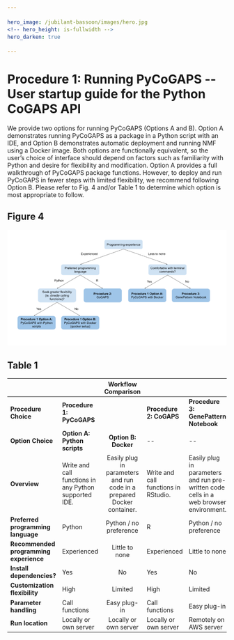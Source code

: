 ```yaml
---

hero_image: /jubilant-bassoon/images/hero.jpg
<!-- hero_height: is-fullwidth -->
hero_darken: true

---
```


# Procedure 1: Running PyCoGAPS -- User startup guide for the Python CoGAPS API

We provide two options for running PyCoGAPS (Options A and B). Option A demonstrates running PyCoGAPS as a package in a Python script with an IDE, and Option B demonstrates automatic deployment and running NMF using a Docker image. Both options are functionally equivalent, so the user’s choice of interface should depend on factors such as familiarity with Python and desire for flexibility and modification. Option A provides a full walkthrough of PyCoGAPS package functions. However, to deploy and run PyCoGAPS in fewer steps with limited flexibility, we recommend following Option B. Please refer to Fig. 4 and/or Table 1 to determine which option is most appropriate to follow.

## Figure 4

![Decision Tree](images/decisiontree.png)

## Table 1


|                                        |                                                       |                         **Workflow Comparison**                        |                                      |                                                                                        |
|----------------------------------------|-------------------------------------------------------|:----------------------------------------------------------------------:|--------------------------------------|----------------------------------------------------------------------------------------|
| **Procedure Choice**                   | **Procedure 1:  PyCoGAPS**                            |                                                                        | **Procedure 2:  CoGAPS**             | **Procedure 3:  GenePattern Notebook**                                                 |
| **Option Choice**                      | **Option A:  Python scripts**                         | **Option B:  Docker**                                                  | --                                   | --                                                                                     |
| **Overview**                           | Write and call functions in any Python supported IDE. | Easily plug in parameters and run code in a prepared Docker container. | Write and call functions in RStudio. | Easily plug in parameters and run pre-written code cells in a web browser environment. |
| **Preferred programming language**     | Python                                                | Python / no preference                                                 | R                                    | Python / no preference                                                                 |
| **Recommended programming experience** | Experienced                                           | Little to none                                                         | Experienced                          | Little to none                                                                         |
| **Install dependencies?**              | Yes                                                   | No                                                                     | Yes                                  | No                                                                                     |
| **Customization flexibility**          | High                                                  | Limited                                                                | High                                 | Limited                                                                                |
| **Parameter handling**                 | Call functions                                        | Easy plug-in                                                           | Call functions                       | Easy plug-in                                                                           |
| **Run location**                       | Locally or own server                                 | Locally or own server                                                  | Locally or own server                | Remotely on AWS server                                                                 |
